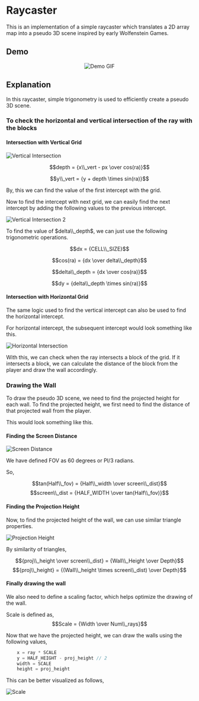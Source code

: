 
# Raycaster

This is an implementation of a simple raycaster which translates a 2D array map into a pseudo 3D scene inspired by early Wolfenstein Games.


## Demo

<p align="center">
  <img src="assets/demo_gif.gif" alt="Demo GIF"/>
</p>

## Explanation
In this raycaster, simple trigonometry is used to efficiently create a pseudo 3D scene.

### To check the horizontal and vertical intersection of the ray with the blocks

#### Intersection with Vertical Grid

<img src="assets/vertical_intersection.png" alt="Vertical Intersection"/>

$$depth = {x\\_vert - px \over cos(ra)}$$

$$y\\_vert = {y + depth \times sin(ra)}$$

By, this we can find the value of the first intercept with the grid.

Now to find the intercept with next grid, we can easily find the next intercept by adding the following values to the previous intercept.

<img src="assets/vertical_intersection_2.png" alt="Vertical Intersection 2"/>

To find the value of $delta\\_depth$, we can just use the following trigonometric operations.

$$dx = {CELL\\_SIZE}$$

$$cos(ra) = {dx \over delta\\_depth}$$

$$delta\\_depth = {dx \over cos(ra)}$$

$$dy = {delta\\_depth \times sin(ra)}$$

#### Intersection with Horizontal Grid

The same logic used to find the vertical intercept can also be used to find the horizontal intercept.

For horizontal intercept, the subsequent intercept would look something like this.

<img src="assets/horizontal_intersection.png" alt="Horizontal Intersection"/>

With this, we can check when the ray intersects a block of the grid. If it intersects a block, we can calculate the distance of the block from the player and draw the wall accordingly.

### Drawing the Wall

To draw the pseudo 3D scene, we need to find the projected height for each wall. To find the projected height, we first need to find the distance of that projected wall from the player.

This would look something like this.

#### Finding the Screen Distance

<img src="assets/screen_distance.png" alt="Screen Distance">

We have defined FOV as 60 degrees or PI/3 radians.

So,

$$tan(Half\\_fov) = {Half\\_width \over screen\\_dist}$$
$$screen\\_dist = {HALF_WIDTH \over tan(Half\\_fov)}$$

#### Finding the Projection Height

Now, to find the projected height of the wall, we can use similar triangle properties.

<img src="assets/projection_height.png" alt="Projection Height">

By similarity of triangles,

$${proj\\_height \over screen\\_dist} = {Wall\\_Height \over Depth}$$
$${proj\\_height} = {(Wall\\_height \times screen\\_dist) \over Depth}$$

#### Finally drawing the wall


We also need to define a scaling factor, which helps optimize the drawing of the wall.

Scale is defined as,
$$Scale = {Width \over Num\\_rays}$$

Now that we have the projected height, we can draw the walls using the following values,

```rust
    x = ray * SCALE
    y = HALF_HEIGHT - proj_height // 2
    width = SCALE
    height = proj_height
```
This can be better visualized as follows,

<img src="assets/scale.png" alt="Scale"/>
